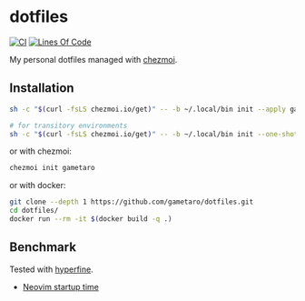 # dotfiles

[![CI](https://github.com/gametaro/dotfiles/actions/workflows/ci.yml/badge.svg)](https://github.com/gametaro/dotfiles/actions/workflows/ci.yml)
[![Lines Of Code](https://tokei.rs/b1/github/gametaro/dotfiles?category=code)](https://github.com/XAMPPRocky/tokei)

My personal dotfiles managed with [chezmoi](https://github.com/twpayne/chezmoi).

## Installation

```bash
sh -c "$(curl -fsLS chezmoi.io/get)" -- -b ~/.local/bin init --apply gametaro

# for transitory environments
sh -c "$(curl -fsLS chezmoi.io/get)" -- -b ~/.local/bin init --one-shot gametaro
```

or with chezmoi:

```bash
chezmoi init gametaro
```

or with docker:

```bash
git clone --depth 1 https://github.com/gametaro/dotfiles.git
cd dotfiles/
docker run --rm -it $(docker build -q .)
```

## Benchmark

Tested with [hyperfine](https://github.com/sharkdp/hyperfine).

* [Neovim startup time](https://gametaro.github.io/dotfiles/dev/bench/)  

